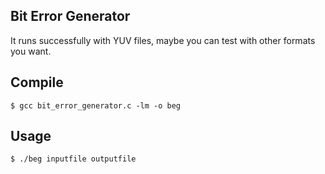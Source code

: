 ## Bit Error Generator

It runs successfully with YUV files, maybe you can test with other formats you want.

## Compile

	$ gcc bit_error_generator.c -lm -o beg

## Usage

	$ ./beg inputfile outputfile
